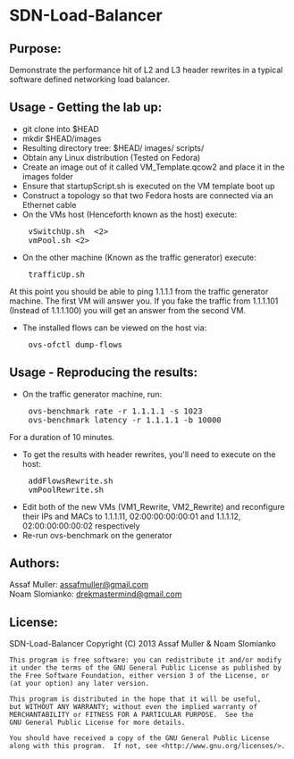 SDN-Load-Balancer
=================

Purpose:
--------
Demonstrate the performance hit of L2 and L3 header rewrites in a typical
software defined networking load balancer.

Usage - Getting the lab up:
---------------------------
* git clone into $HEAD
* mkdir $HEAD/images
* Resulting directory tree:
  $HEAD/
    images/
    scripts/
* Obtain any Linux distribution (Tested on Fedora)
* Create an image out of it called VM_Template.qcow2 and place it in the images folder
* Ensure that startupScript.sh is executed on the VM template boot up
* Construct a topology so that two Fedora hosts are connected via an Ethernet cable
* On the VMs host (Henceforth known as the host) execute:
<pre>
    vSwitchUp.sh <em1> <2>
    vmPool.sh <2>
</pre>
* On the other machine (Known as the traffic generator) execute:
<pre>
    trafficUp.sh
</pre>

At this point you should be able to ping 1.1.1.1 from the traffic generator machine. The first VM
will answer you. If you fake the traffic from 1.1.1.101 (Instead of 1.1.1.100) you will get an answer
from the second VM.

* The installed flows can be viewed on the host via:
<pre>
    ovs-ofctl dump-flows
</pre>

Usage - Reproducing the results:
--------------------------------
* On the traffic generator machine, run:
<pre>
    ovs-benchmark rate -r 1.1.1.1 -s 1023
    ovs-benchmark latency -r 1.1.1.1 -b 10000
</pre>
  For a duration of 10 minutes.
* To get the results with header rewrites, you'll need to execute on the host:
<pre>
    addFlowsRewrite.sh
    vmPoolRewrite.sh
</pre>
* Edit both of the new VMs (VM1_Rewrite, VM2_Rewrite) and reconfigure their IPs and MACs to 1.1.1.11, 02:00:00:00:00:01 and 1.1.1.12, 02:00:00:00:00:02 respectively
* Re-run ovs-benchmark on the generator

Authors:
--------
Assaf Muller: assafmuller@gmail.com  
Noam Slomianko: drekmastermind@gmail.com

License:
--------
SDN-Load-Balancer
    Copyright (C) 2013  Assaf Muller & Noam Slomianko

    This program is free software: you can redistribute it and/or modify
    it under the terms of the GNU General Public License as published by
    the Free Software Foundation, either version 3 of the License, or
    (at your option) any later version.

    This program is distributed in the hope that it will be useful,
    but WITHOUT ANY WARRANTY; without even the implied warranty of
    MERCHANTABILITY or FITNESS FOR A PARTICULAR PURPOSE.  See the
    GNU General Public License for more details.

    You should have received a copy of the GNU General Public License
    along with this program.  If not, see <http://www.gnu.org/licenses/>.
